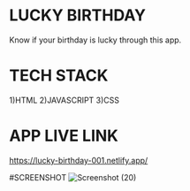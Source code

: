 # LUCKY BIRTHDAY 
Know if your birthday is lucky through this app.

# TECH STACK
1)HTML
2)JAVASCRIPT
3)CSS

# APP LIVE LINK
https://lucky-birthday-001.netlify.app/

#SCREENSHOT
![Screenshot (20)](https://user-images.githubusercontent.com/111733870/195606513-078ac869-a2f3-496c-b7d3-86a7cfd01a27.png)
